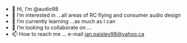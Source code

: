 - 👋 Hi, I’m @audio98
- 👀 I’m interested in ...all areas of RC flying and consumer audio design
- 🌱 I’m currently learning ...as much as I can
- 💞️ I’m looking to collaborate on ...
- 📫 How to reach me ... e-mail ian.paisley98@yahoo.ca

<!---
audio98/audio98 is a ✨ special ✨ repository because its `README.md` (this file) appears on your GitHub profile.
You can click the Preview link to take a look at your changes.
--->
